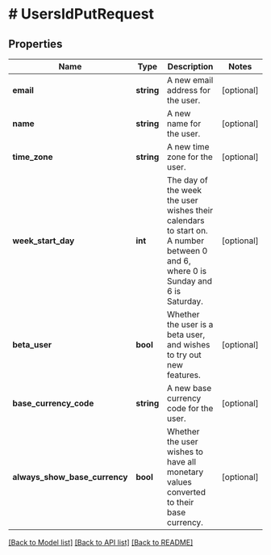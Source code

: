# # UsersIdPutRequest

## Properties

Name | Type | Description | Notes
------------ | ------------- | ------------- | -------------
**email** | **string** | A new email address for the user. | [optional]
**name** | **string** | A new name for the user. | [optional]
**time_zone** | **string** | A new time zone for the user. | [optional]
**week_start_day** | **int** | The day of the week the user wishes their calendars to start on. A number between 0 and 6, where 0 is Sunday and 6 is Saturday. | [optional]
**beta_user** | **bool** | Whether the user is a beta user, and wishes to try out new features. | [optional]
**base_currency_code** | **string** | A new base currency code for the user. | [optional]
**always_show_base_currency** | **bool** | Whether the user wishes to have all monetary values converted to their base currency. | [optional]

[[Back to Model list]](../../README.md#models) [[Back to API list]](../../README.md#endpoints) [[Back to README]](../../README.md)
